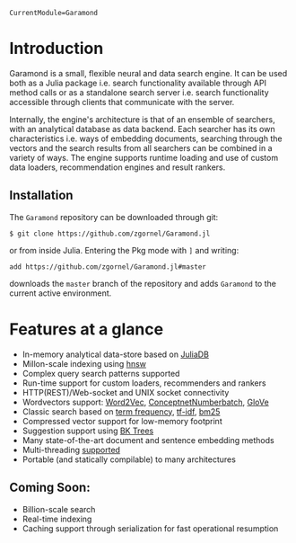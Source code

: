 ```@meta
CurrentModule=Garamond
```

# Introduction

Garamond is a small, flexible neural and data search engine. It can be used both as a Julia package i.e. search functionality available through API method calls or as a standalone search server i.e. search functionality accessible through clients that communicate with the server.

Internally, the engine's architecture is that of an ensemble of searchers, with an analytical database as data backend. Each searcher has its own characteristics i.e. ways of embedding documents, searching through the vectors and the search results from all searchers can be combined in a variety of ways. The engine supports runtime loading and use of custom data loaders, recommendation engines and result rankers.

## Installation

The `Garamond` repository can be downloaded through git:
```
$ git clone https://github.com/zgornel/Garamond.jl
```
or from inside Julia. Entering the Pkg mode with `]` and writing:
```
add https://github.com/zgornel/Garamond.jl#master
```
downloads the `master` branch of the repository and adds `Garamond` to the current active environment.


# Features at a glance

- In-memory analytical data-store based on [JuliaDB](https://juliadb.org)
- Millon-scale indexing using [hnsw](https://arxiv.org/abs/1603.09320)
- Complex query search patterns supported
- Run-time support for custom loaders, recommenders and rankers
- HTTP(REST)/Web-socket and UNIX socket connectivity
- Wordvectors support: [Word2Vec](https://en.wikipedia.org/wiki/Word2vec), [ConceptnetNumberbatch](https://github.com/commonsense/conceptnet-numberbatch), [GloVe](https://nlp.stanford.edu/projects/glove/)
- Classic search based on [term frequency](https://en.wikipedia.org/wiki/Tf%E2%80%93idf#Term_frequency_2), [tf-idf](https://en.wikipedia.org/wiki/Tf%E2%80%93idf#Term_frequency%E2%80%93Inverse_document_frequency), [bm25](https://en.wikipedia.org/wiki/Okapi_BM25)
- Compressed vector support for low-memory footprint
- Suggestion support using [BK Trees](https://en.wikipedia.org/wiki/BK-tree)
- Many state-of-the-art document and sentence embedding methods
- Multi-threading [supported](https://github.com/zgornel/Garamond.jl/tree/cc-multithreading)
- Portable (and statically compilable) to many architectures

## Coming Soon:
- Billion-scale search
- Real-time indexing
- Caching support through serialization for fast operational resumption
